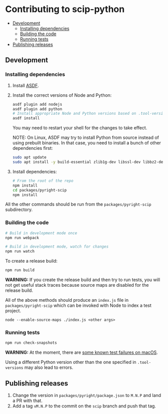 # Contributing to scip-python

- [Development](#development)
  - [Installing dependencies](#installing-dependencies)
  - [Building the code](#building-the-code)
  - [Running tests](#running-tests)
- [Publishing releases](#publishing-releases)

## Development

### Installing dependencies

1. Install [ASDF](https://asdf-vm.com/guide/getting-started.html).
2. Install the correct versions of Node and Python:
    ```bash
    asdf plugin add nodejs
    asdf plugin add python
    # Install appropriate Node and Python versions based on .tool-versions
    asdf install
    ````
   You may need to restart your shell for the changes to take effect.

   NOTE: On Linux, ASDF may try to install Python from source instead of
   using prebuilt binaries. In that case, you need to install a bunch of
   other dependencies first:
   ```bash
   sudo apt update
   sudo apt install -y build-essential zlib1g-dev libssl-dev libbz2-dev libsqlite3-dev libncurses-dev libffi-dev readline-common libreadline-dev liblzma-dev
   ```
3. Install dependencies:
   ```bash
   # From the root of the repo
   npm install
   cd packages/pyright-scip
   npm install
   ```

All the other commands should be run from the `packages/pyright-scip`
subdirectory.

### Building the code


```bash
# Build in development mode once
npm run webpack

# Build in development mode, watch for changes
npm run watch
```

To create a release build:

```bash
npm run build
```

**WARNING:** If you create the release build and then try to run tests,
you will not get useful stack traces because source maps are disabled
for the release build.

All of the above methods should produce an `index.js` file
in `packages/pyright-scip` which can be invoked with Node
to index a test project.

```
node --enable-source-maps ./index.js <other args>
```

### Running tests

```bash
npm run check-snapshots
```

**WARNING:** At the moment, there are [some known test failures on macOS](https://github.com/sourcegraph/scip-python/issues/91).

Using a different Python version other than the one specified
in `.tool-versions` may also lead to errors.

## Publishing releases

1. Change the version in `packages/pyright/package.json`
   to `M.N.P` and land a PR with that.
2. Add a tag `vM.N.P` to the commit on the `scip` branch
   and push that tag.
